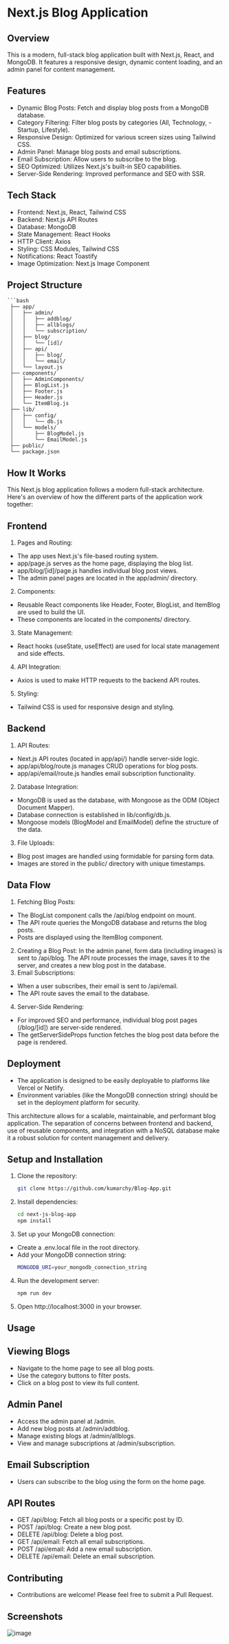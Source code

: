 # Next.js Blog Application

## Overview
This is a modern, full-stack blog application built with Next.js, React, and MongoDB. It features a responsive design, dynamic content loading, and an admin panel for content management.
## Features
- Dynamic Blog Posts: Fetch and display blog posts from a MongoDB database.
- Category Filtering: Filter blog posts by categories (All, Technology, -Startup, Lifestyle).
- Responsive Design: Optimized for various screen sizes using Tailwind CSS.
- Admin Panel: Manage blog posts and email subscriptions.
- Email Subscription: Allow users to subscribe to the blog.
- SEO Optimized: Utilizes Next.js's built-in SEO capabilities.
- Server-Side Rendering: Improved performance and SEO with SSR.
## Tech Stack
- Frontend: Next.js, React, Tailwind CSS
- Backend: Next.js API Routes
- Database: MongoDB
- State Management: React Hooks
- HTTP Client: Axios
- Styling: CSS Modules, Tailwind CSS
- Notifications: React Toastify
- Image Optimization: Next.js Image Component
## Project Structure
    ```bash
     ├── app/
     │   ├── admin/
     │   │   ├── addblog/
     │   │   ├── allblogs/
     │   │   └── subscription/
     │   ├── blog/
     │   │   └── [id]/
     │   ├── api/
     │   │   ├── blog/
     │   │   └── email/
     │   └── layout.js
     ├── components/
     │   ├── AdminComponents/
     │   ├── BlogList.js
     │   ├── Footer.js
     │   ├── Header.js
     │   └── ItemBlog.js
     ├── lib/
     │   ├── config/
     │   │   └── db.js
     │   └── models/
     │       ├── BlogModel.js
     │       └── EmailModel.js
     ├── public/
     └── package.json

## How It Works
This Next.js blog application follows a modern full-stack architecture. Here's an overview of how the different parts of the application work together:
## Frontend
1. Pages and Routing:
- The app uses Next.js's file-based routing system.
- app/page.js serves as the home page, displaying the blog list.
- app/blog/[id]/page.js handles individual blog post views.
- The admin panel pages are located in the app/admin/ directory.
2. Components:
- Reusable React components like Header, Footer, BlogList, and ItemBlog are used to build the UI.
- These components are located in the components/ directory.
3. State Management:
- React hooks (useState, useEffect) are used for local state management and side effects.
4. API Integration:
- Axios is used to make HTTP requests to the backend API routes.
5. Styling:
- Tailwind CSS is used for responsive design and styling.
## Backend
1. API Routes:
- Next.js API routes (located in app/api/) handle server-side logic.
- app/api/blog/route.js manages CRUD operations for blog posts.
- app/api/email/route.js handles email subscription functionality.
2. Database Integration:
- MongoDB is used as the database, with Mongoose as the ODM (Object Document Mapper).
- Database connection is established in lib/config/db.js.
- Mongoose models (BlogModel and EmailModel) define the structure of the data.
3. File Uploads:
- Blog post images are handled using formidable for parsing form data.
- Images are stored in the public/ directory with unique timestamps.
## Data Flow
1. Fetching Blog Posts:
- The BlogList component calls the /api/blog endpoint on mount.
- The API route queries the MongoDB database and returns the blog posts.
- Posts are displayed using the ItemBlog component.
2. Creating a Blog Post:
In the admin panel, form data (including images) is sent to /api/blog.
The API route processes the image, saves it to the server, and creates a new blog post in the database.
3. Email Subscriptions:
- When a user subscribes, their email is sent to /api/email.
- The API route saves the email to the database.
4. Server-Side Rendering:
- For improved SEO and performance, individual blog post pages (/blog/[id]) are server-side rendered.
- The getServerSideProps function fetches the blog post data before the page is rendered.
## Deployment
- The application is designed to be easily deployable to platforms like Vercel or Netlify.
- Environment variables (like the MongoDB connection string) should be set in the deployment platform for security.
  
This architecture allows for a scalable, maintainable, and performant blog application. The separation of concerns between frontend and backend, use of reusable components, and integration with a NoSQL database make it a robust solution for content management and delivery.

## Setup and Installation
1. Clone the repository:
   ```bash
   git clone https://github.com/kumarchy/Blog-App.git
2. Install dependencies:
   ```bash
   cd next-js-blog-app
   npm install
3. Set up your MongoDB connection:
- Create a .env.local file in the root directory.
- Add your MongoDB connection string:
  ```bash
  MONGODB_URI=your_mongodb_connection_string
4. Run the development server:
   ```bash
   npm run dev
5. Open http://localhost:3000 in your browser.
## Usage
## Viewing Blogs

- Navigate to the home page to see all blog posts.
- Use the category buttons to filter posts.
- Click on a blog post to view its full content.
## Admin Panel
- Access the admin panel at /admin.
- Add new blog posts at /admin/addblog.
- Manage existing blogs at /admin/allblogs.
- View and manage subscriptions at /admin/subscription.
## Email Subscription
- Users can subscribe to the blog using the form on the home page.
## API Routes
- GET /api/blog: Fetch all blog posts or a specific post by ID.
- POST /api/blog: Create a new blog post.
- DELETE /api/blog: Delete a blog post.
- GET /api/email: Fetch all email subscriptions.
- POST /api/email: Add a new email subscription.
- DELETE /api/email: Delete an email subscription.
## Contributing
- Contributions are welcome! Please feel free to submit a Pull Request.
  
## Screenshots

![image](https://github.com/kumarchy/Blog-App/blob/main/Screenshot%20From%202025-03-31%2018-26-12.png?raw=true)
  
